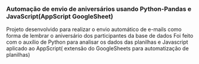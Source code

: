 ### Automação de envio de aniversários usando Python-Pandas e JavaScript(AppScript GoogleSheet)

Projeto desenvolvido para realizar o envio automático de e-mails como forma de lembrar o aniversário dos participantes da base de dados
Foi feito com o auxílio de Python para analisar os dados das planilhas e Javascript aplicado ao AppScript( extensão do GoogleSheets para automatização de planilhas)

